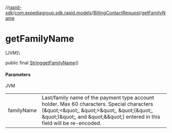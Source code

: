 //[rapid-sdk](../../../index.md)/[com.expediagroup.sdk.rapid.models](../index.md)/[BillingContactRequest](index.md)/[getFamilyName](get-family-name.md)

# getFamilyName

[JVM]\

public final [String](https://docs.oracle.com/javase/8/docs/api/java/lang/String.html)[getFamilyName](get-family-name.md)()

#### Parameters

JVM

| | |
|---|---|
| familyName | Last/family name of the payment type account holder. Max 60 characters. Special characters (\&quot;<\&quot;, \&quot;>\&quot;, \&quot;(\&quot;, \&quot;)\&quot;, and \&quot;&\&quot;) entered in this field will be re-encoded. |

